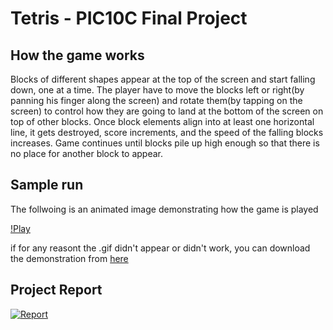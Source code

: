 # Tetris - PIC10C Final Project

## How the game works

Blocks of different shapes appear at the top of the screen and start falling down, 
one at a time. The player have to move the blocks left or right(by panning his finger
along the screen) and rotate them(by tapping on the screen) to control how they are going
to land at the bottom of the screen on top of other blocks. Once block elements align into
at least one horizontal line, it gets destroyed, score increments, and the speed of the 
falling blocks increases. Game continues until blocks pile up high enough so that there 
is no place for another block to appear.

## Sample run
The follwoing is an animated image demonstrating how the game is played 

[!Play](https://github.com/merviolli/PIC10C/raw/master/Tetris/play.gif)

if for any reasont the .gif didn't appear or didn't work, you can download the demonstration from [here](https://github.com/merviolli/PIC10C/raw/master/Tetris/play.mov)


## Project Report
[![Report](https://raw.githubusercontent.com/merviolli/PIC10C/master/Tetris/report.svg)](https://github.com/merviolli/PIC10C/raw/master/Tetris/reportPIC.pdf)
